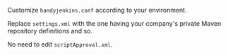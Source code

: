 Customize `handyjenkins.conf` according to your environment.

Replace `settings.xml` with the one having your company's private Maven repository definitions and so.

No need to edit `scriptApproval.xml`.